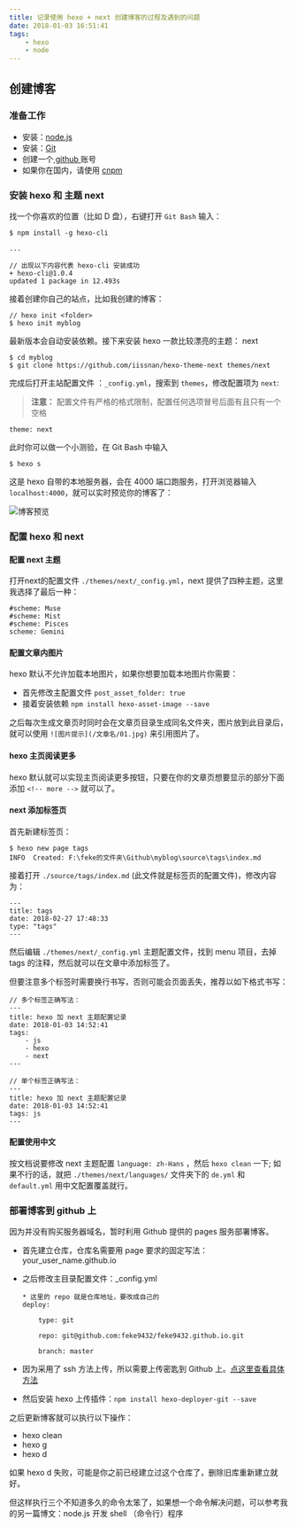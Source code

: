 ```yaml
---
title: 记录使用 hexo + next 创建博客的过程及遇到的问题
date: 2018-01-03 16:51:41
tags: 
    - hexo
    - node
---
```


## 创建博客

### 准备工作

* 安装：[node.js](https://nodejs.org/zh-cn/) 
* 安装：[Git](https://git-scm.com/)
* 创建一个[ github ](https://github.com/)账号
* 如果你在国内，请使用 [cnpm](https://npm.taobao.org/)

<!-- more -->
### 安装 hexo 和 主题 next

找一个你喜欢的位置（比如 D 盘），右键打开 `Git Bash` 输入：

```
$ npm install -g hexo-cli

...

// 出现以下内容代表 hexo-cli 安装成功
+ hexo-cli@1.0.4
updated 1 package in 12.493s
```

接着创建你自己的站点，比如我创建的博客：

```
// hexo init <folder>
$ hexo init myblog
```
最新版本会自动安装依赖。接下来安装 hexo 一款比较漂亮的主题： next

```
$ cd myblog
$ git clone https://github.com/iissnan/hexo-theme-next themes/next
```

完成后打开主站配置文件 ：`_config.yml`，搜索到 `themes`，修改配置项为 `next`:

> **注意：** 配置文件有严格的格式限制，配置任何选项冒号后面有且只有一个空格

```
theme: next
```

此时你可以做一个小测验，在 Git Bash 中输入

```
$ hexo s
```

这是 hexo 自带的本地服务器，会在 4000 端口跑服务，打开浏览器输入 `localhost:4000`，就可以实时预览你的博客了：

![博客预览](./01.jpg)

### 配置 hexo 和 next

#### 配置 next 主题

打开next的配置文件 `./themes/next/_config.yml`，next 提供了四种主题，这里我选择了最后一种：

```
#scheme: Muse
#scheme: Mist
#scheme: Pisces
scheme: Gemini
```

#### 配置文章内图片

hexo 默认不允许加载本地图片，如果你想要加载本地图片你需要：

* 首先修改主配置文件 `post_asset_folder: true`
* 接着安装依赖 `npm install hexo-asset-image --save`

之后每次生成文章页时同时会在文章页目录生成同名文件夹，图片放到此目录后，就可以使用 `![图片提示](/文章名/01.jpg)` 来引用图片了。

#### hexo 主页阅读更多

hexo 默认就可以实现主页阅读更多按钮，只要在你的文章页想要显示的部分下面添加 `<!-- more -->` 就可以了。

#### next 添加标签页

首先新建标签页：

```
$ hexo new page tags
INFO  Created: F:\feke的文件夹\Github\myblog\source\tags\index.md
```

接着打开 `./source/tags/index.md` (此文件就是标签页的配置文件)，修改内容为：

```
---
title: tags
date: 2018-02-27 17:48:33
type: "tags"
---
```

然后编辑 `./themes/next/_config.yml` 主题配置文件，找到 menu 项目，去掉 tags 的注释，然后就可以在文章中添加标签了。

但要注意多个标签时需要换行书写，否则可能会页面丢失，推荐以如下格式书写：

```
// 多个标签正确写法：
---
title: hexo 加 next 主题配置记录
date: 2018-01-03 14:52:41
tags: 
    - js
    - hexo
    - next
---

// 单个标签正确写法：
---
title: hexo 加 next 主题配置记录
date: 2018-01-03 14:52:41
tags: js
---
```

#### 配置使用中文

按文档说要修改 next 主题配置 `language: zh-Hans` ，然后 `hexo clean` 一下; 如果不行的话，就把 `./themes/next/languages/` 文件夹下的 `de.yml` 和 `default.yml` 用中文配置覆盖就行。

### 部署博客到 github 上

因为并没有购买服务器域名，暂时利用 Github 提供的 pages 服务部署博客。

* 首先建立仓库，仓库名需要用 page 要求的固定写法：your_user_name.github.io

* 之后修改主目录配置文件：_config.yml
    ```
    * 这里的 repo 就是仓库地址，要改成自己的
    deploy:

        type: git

        repo: git@github.com:feke9432/feke9432.github.io.git

        branch: master
    ```
* 因为采用了 ssh 方法上传，所以需要上传密匙到 Github 上。[点这里查看具体方法](https://segmentfault.com/a/1190000002645623)

* 然后安装 hexo 上传插件：`npm install hexo-deployer-git --save`

之后更新博客就可以执行以下操作：

* hexo clean
* hexo g
* hexo d

如果 hexo d 失败，可能是你之前已经建立过这个仓库了，删除旧库重新建立就好。

但这样执行三个不知道多久的命令太笨了，如果想一个命令解决问题，可以参考我的另一篇博文：node.js 开发 shell （命令行）程序

